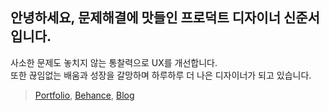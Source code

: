 ## 안녕하세요, 문제해결에 맛들인 프로덕트 디자이너 신준서입니다.
사소한 문제도 놓치지 않는 통찰력으로 UX를 개선합니다.<br>
또한 끊임없는 배움과 성장을 갈망하며 하루하루 더 나은 디자이너가 되고 있습니다.
> [Portfolio](https://baeian.notion.site/baeian/ShinJoonseo-Portfolio-6d05953968ca4acf9092cf70536dc4ec), [Behance](https://www.behance.net/66c34071), [Blog](https://velog.io/@baeian)


<!--
<div>
  <a href="https://youtu.be/y02I-vz-kBs?t=738">
    <img src="https://github.com/qodldks/qodldks/blob/master/yearning.jpg?raw=true" width="400px"/>
  </a>
  <a href="https://youtu.be/y02I-vz-kBs?t=754">
    <img src="https://github.com/qodldks/qodldks/blob/master/last%20vlog.jpg?raw=true" width="400px"/>
  </a>
  <a href="https://youtu.be/y02I-vz-kBs?t=882">
    <img src="https://github.com/qodldks/qodldks/blob/master/%EC%B0%8C%EB%8B%88%EA%BE%B8.jpg?raw=true" width="400px"/>
  </a>
  <a href="https://youtu.be/y02I-vz-kBs?t=990">
    <img src="https://github.com/qodldks/qodldks/blob/master/love.jpg?raw=true" width="400px"/>
  </a>
</div>
-->


